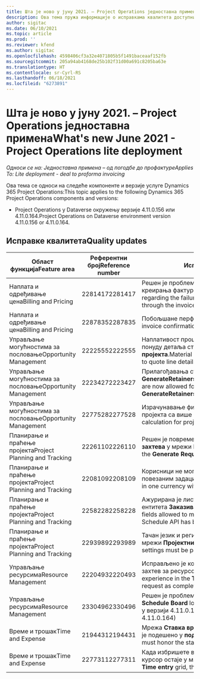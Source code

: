 ```yaml
---
title: Шта је ново у јуну 2021. – Project Operations једноставна примена
description: Ова тема пружа информације о исправкама квалитета доступним у издању услуге Project Operations једноставна примена за јун 2021. године.
author: sigitac
ms.date: 06/10/2021
ms.topic: article
ms.prod: ''
ms.reviewer: kfend
ms.author: sigitac
ms.openlocfilehash: 4598406cf3a32e4071805b5f1491baceaaf152fb
ms.sourcegitcommit: 205a94ab4168de25b102f31d00a691c8205ba63e
ms.translationtype: HT
ms.contentlocale: sr-Cyrl-RS
ms.lasthandoff: 06/18/2021
ms.locfileid: "6273891"
---
```

# <a name="whats-new-june-2021---project-operations-lite-deployment"></a><span data-ttu-id="7754e-103">Шта је ново у јуну 2021. – Project Operations једноставна примена</span><span class="sxs-lookup"><span data-stu-id="7754e-103">What's new June 2021 - Project Operations lite deployment</span></span>

<span data-ttu-id="7754e-104">_Односи се на: Једноставна примена – од погодбе до профактуре_</span><span class="sxs-lookup"><span data-stu-id="7754e-104">_Applies To: Lite deployment - deal to proforma invoicing_</span></span>

<span data-ttu-id="7754e-105">Ова тема се односи на следеће компоненте и верзије услуге Dynamics 365 Project Operations:</span><span class="sxs-lookup"><span data-stu-id="7754e-105">This topic applies to the following Dynamics 365 Project Operations components and versions:</span></span>

  - <span data-ttu-id="7754e-106">Project Operations у Dataverse окружењу верзије 4.11.0.156 или 4.11.0.164.</span><span class="sxs-lookup"><span data-stu-id="7754e-106">Project Operations on Dataverse environment version 4.11.0.156 or 4.11.0.164.</span></span>

## <a name="quality-updates"></a><span data-ttu-id="7754e-107">Исправке квалитета</span><span class="sxs-lookup"><span data-stu-id="7754e-107">Quality updates</span></span>

| <span data-ttu-id="7754e-108">**Област функција**</span><span class="sxs-lookup"><span data-stu-id="7754e-108">**Feature area**</span></span> | <span data-ttu-id="7754e-109">**Референтни број**</span><span class="sxs-lookup"><span data-stu-id="7754e-109">**Reference number**</span></span> | <span data-ttu-id="7754e-110">**Исправка квалитета**</span><span class="sxs-lookup"><span data-stu-id="7754e-110">**Quality update**</span></span> |
| --- | --- | --- |
| <span data-ttu-id="7754e-111">Наплата и одређивање цена</span><span class="sxs-lookup"><span data-stu-id="7754e-111">Billing and Pricing</span></span> | <span data-ttu-id="7754e-112">2281417</span><span class="sxs-lookup"><span data-stu-id="7754e-112">2281417</span></span> | <span data-ttu-id="7754e-113">Решен је проблем у вези са неуспехом радње аутоматског креирања фактуре кроз распоред фактура.</span><span class="sxs-lookup"><span data-stu-id="7754e-113">Fixed the issue regarding the failure of the automatic invoice creation action through the invoice schedule.</span></span> |
| <span data-ttu-id="7754e-114">Наплата и одређивање цена</span><span class="sxs-lookup"><span data-stu-id="7754e-114">Billing and Pricing</span></span> | <span data-ttu-id="7754e-115">2287835</span><span class="sxs-lookup"><span data-stu-id="7754e-115">2287835</span></span> |   <span data-ttu-id="7754e-116">Побољшане перформансе потврђивања фактуре.</span><span class="sxs-lookup"><span data-stu-id="7754e-116">Improved invoice confirmation performance.</span></span> |
| <span data-ttu-id="7754e-117">Управљање могућностима за пословање</span><span class="sxs-lookup"><span data-stu-id="7754e-117">Opportunity Management</span></span> | <span data-ttu-id="7754e-118">2222555</span><span class="sxs-lookup"><span data-stu-id="7754e-118">2222555</span></span> | <span data-ttu-id="7754e-119">Наплативост процена материјала мора се правилно копирати у понуду детаља ставки када се користи **Увоз из процене пројекта**.</span><span class="sxs-lookup"><span data-stu-id="7754e-119">Material estimates chargeability must be correctly copied to quote line details when using **Import from Project Estimation**.</span></span> |
| <span data-ttu-id="7754e-120">Управљање могућностима за пословање</span><span class="sxs-lookup"><span data-stu-id="7754e-120">Opportunity Management</span></span> | <span data-ttu-id="7754e-121">2223427</span><span class="sxs-lookup"><span data-stu-id="7754e-121">2223427</span></span> | <span data-ttu-id="7754e-122">Прилагођавања су сада дозвољена за радњу **GenerateRetainersFromRetainerScheduleOptions**.</span><span class="sxs-lookup"><span data-stu-id="7754e-122">Customizations are now allowed for the action, **GenerateRetainersFromRetainerScheduleOptions**.</span></span> |
| <span data-ttu-id="7754e-123">Управљање могућностима за пословање</span><span class="sxs-lookup"><span data-stu-id="7754e-123">Opportunity Management</span></span> | <span data-ttu-id="7754e-124">2277528</span><span class="sxs-lookup"><span data-stu-id="7754e-124">2277528</span></span> | <span data-ttu-id="7754e-125">Израчунавање фиксне вредности наплате за ставке уговора пројекта са више клијената.</span><span class="sxs-lookup"><span data-stu-id="7754e-125">Fixed billing milestone value calculation for project contract lines with multiple customers.</span></span> |
| <span data-ttu-id="7754e-126">Планирање и праћење пројекта</span><span class="sxs-lookup"><span data-stu-id="7754e-126">Project Planning and Tracking</span></span> | <span data-ttu-id="7754e-127">2226110</span><span class="sxs-lookup"><span data-stu-id="7754e-127">2226110</span></span> | <span data-ttu-id="7754e-128">Решен је повремени проблем са функцијом **Генерисање захтева** у мрежи **Пројектни тим**.</span><span class="sxs-lookup"><span data-stu-id="7754e-128">Fixed the intermittent issue with the **Generate Requirement** function in the **Project team** grid.</span></span> |
| <span data-ttu-id="7754e-129">Планирање и праћење пројекта</span><span class="sxs-lookup"><span data-stu-id="7754e-129">Project Planning and Tracking</span></span> | <span data-ttu-id="7754e-130">2208109</span><span class="sxs-lookup"><span data-stu-id="7754e-130">2208109</span></span> | <span data-ttu-id="7754e-131">Корисници не могу да креирају пројекат у једној валути са повезаним задацима у другој валути.</span><span class="sxs-lookup"><span data-stu-id="7754e-131">Users can't create a project in one currency with related tasks in another currency.</span></span> |
| <span data-ttu-id="7754e-132">Планирање и праћење пројекта</span><span class="sxs-lookup"><span data-stu-id="7754e-132">Project Planning and Tracking</span></span> | <span data-ttu-id="7754e-133">2258228</span><span class="sxs-lookup"><span data-stu-id="7754e-133">2258228</span></span> | <span data-ttu-id="7754e-134">Ажурирана је листа поља којима је дозвољено мењање помоћу ентитета **Заказивање** који користе API за распоред.</span><span class="sxs-lookup"><span data-stu-id="7754e-134">The list of fields allowed to modify with **Scheduling** entities using the Schedule API has been updated.</span></span> |
| <span data-ttu-id="7754e-135">Планирање и праћење пројекта</span><span class="sxs-lookup"><span data-stu-id="7754e-135">Project Planning and Tracking</span></span> | <span data-ttu-id="7754e-136">2293989</span><span class="sxs-lookup"><span data-stu-id="7754e-136">2293989</span></span> | <span data-ttu-id="7754e-137">Тачан језик и регионална подешавања морају се проследити мрежи **Пројектни задаци**.</span><span class="sxs-lookup"><span data-stu-id="7754e-137">The correct language and regional settings must be passed to the **Project Tasks** grid.</span></span>|
| <span data-ttu-id="7754e-138">Управљање ресурсима</span><span class="sxs-lookup"><span data-stu-id="7754e-138">Resource Management</span></span> | <span data-ttu-id="7754e-139">2220493</span><span class="sxs-lookup"><span data-stu-id="7754e-139">2220493</span></span> | <span data-ttu-id="7754e-140">Исправљено је корисничко искуство у мрежи **Задатак** када се захтев за ресурсом брзо означи као завршен.</span><span class="sxs-lookup"><span data-stu-id="7754e-140">Fixed the user experience in the **Task** grid when quickly marking a resource request as complete.</span></span> |
| <span data-ttu-id="7754e-141">Управљање ресурсима</span><span class="sxs-lookup"><span data-stu-id="7754e-141">Resource Management</span></span> | <span data-ttu-id="7754e-142">2330496</span><span class="sxs-lookup"><span data-stu-id="7754e-142">2330496</span></span> | <span data-ttu-id="7754e-143">Решен је проблем са учитавањем **табеле распореда**.</span><span class="sxs-lookup"><span data-stu-id="7754e-143">Fixed the **Schedule Board** loading issue.</span></span> <span data-ttu-id="7754e-144">(Исправка квалитета је доступна у верзији 4.11.0.164)</span><span class="sxs-lookup"><span data-stu-id="7754e-144">(Quality update is available in version 4.11.0.164)</span></span> |
| <span data-ttu-id="7754e-145">Време и трошак</span><span class="sxs-lookup"><span data-stu-id="7754e-145">Time and Expense</span></span> | <span data-ttu-id="7754e-146">2194431</span><span class="sxs-lookup"><span data-stu-id="7754e-146">2194431</span></span> | <span data-ttu-id="7754e-147">Мрежа **Ставка времена** мора да поштује почетак недеље како је подешено у **подешавањима система**.</span><span class="sxs-lookup"><span data-stu-id="7754e-147">The **Time entry** grid must honor the start of the week as set in the **System settings**.</span></span> |
| <span data-ttu-id="7754e-148">Време и трошак</span><span class="sxs-lookup"><span data-stu-id="7754e-148">Time and Expense</span></span> | <span data-ttu-id="7754e-149">2277311</span><span class="sxs-lookup"><span data-stu-id="7754e-149">2277311</span></span> | <span data-ttu-id="7754e-150">Када избришете вредност у ћелији у мрежи **Ставка времена**, курсор остаје у мрежи.</span><span class="sxs-lookup"><span data-stu-id="7754e-150">After you delete the value in a cell in the **Time entry** grid, the cursor remains in the grid.</span></span> |
